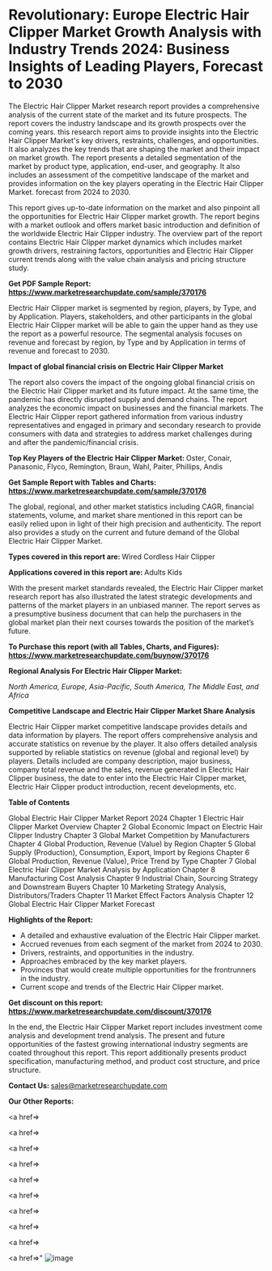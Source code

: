 # Revolutionary: Europe Electric Hair Clipper Market Growth Analysis with Industry Trends 2024: Business Insights of Leading Players, Forecast to 2030

The Electric Hair Clipper Market research report provides a comprehensive analysis of the current state of the market and its future prospects. The report covers the industry landscape and its growth prospects over the coming years. this research report aims to provide insights into the Electric Hair Clipper Market's key drivers, restraints, challenges, and opportunities. It also analyzes the key trends that are shaping the market and their impact on market growth. The report presents a detailed segmentation of the market by product type, application, end-user, and geography. It also includes an assessment of the competitive landscape of the market and provides information on the key players operating in the Electric Hair Clipper Market. forecast from 2024 to 2030.

This report gives up-to-date information on the market and also pinpoint all the opportunities for Electric Hair Clipper market growth. The report begins with a market outlook and offers market basic introduction and definition of the worldwide Electric Hair Clipper industry. The overview part of the report contains Electric Hair Clipper market dynamics which includes market growth drivers, restraining factors, opportunities and Electric Hair Clipper current trends along with the value chain analysis and pricing structure study.

<strong><b>Get PDF Sample Report: <a href=https://www.marketresearchupdate.com/sample/370176>https://www.marketresearchupdate.com/sample/370176</a></b></strong>

Electric Hair Clipper market is segmented by region, players, by Type, and by Application. Players, stakeholders, and other participants in the global Electric Hair Clipper market will be able to gain the upper hand as they use the report as a powerful resource. The segmental analysis focuses on revenue and forecast by region, by Type and by Application in terms of revenue and forecast to 2030.

<strong><b>Impact of global financial crisis on Electric Hair Clipper Market</b></strong>

The report also covers the impact of the ongoing global financial crisis on the Electric Hair Clipper market and its future impact. At the same time, the pandemic has directly disrupted supply and demand chains. The report analyzes the economic impact on businesses and the financial markets. The Electric Hair Clipper report gathered information from various industry representatives and engaged in primary and secondary research to provide consumers with data and strategies to address market challenges during and after the pandemic/financial crisis.

<strong><b>Top Key Players of the Electric Hair Clipper Market:
</b></strong>Oster, Conair, Panasonic, Flyco, Remington, Braun, Wahl, Paiter, Phillips, Andis<strong><b>
</b></strong>

<strong><b>Get Sample Report with Tables and Charts: <a href=https://www.marketresearchupdate.com/sample/370176>https://www.marketresearchupdate.com/sample/370176</a></b></strong>

The global, regional, and other market statistics including CAGR, financial statements, volume, and market share mentioned in this report can be easily relied upon in light of their high precision and authenticity. The report also provides a study on the current and future demand of the Global Electric Hair Clipper Market.

<strong><b>Types covered in this report are:
</b></strong>Wired
Cordless Hair Clipper<strong><b>
</b></strong>

<strong><b>Applications covered in this report are:
</b></strong>Adults
Kids<strong><b>
</b></strong>

With the present market standards revealed, the Electric Hair Clipper market research report has also illustrated the latest strategic developments and patterns of the market players in an unbiased manner. The report serves as a presumptive business document that can help the purchasers in the global market plan their next courses towards the position of the market’s future.

<strong><b>To Purchase this report (with all Tables, Charts, and Figures): <a href=https://www.marketresearchupdate.com/buynow/370176>https://www.marketresearchupdate.com/buynow/370176</a></b></strong>

<strong><b>Regional Analysis For Electric Hair Clipper Market:</b></strong>

<em><i>North America, Europe, Asia-Pacific, South America, The Middle East, and Africa</i></em>

<strong><b>Competitive Landscape and Electric Hair Clipper Market Share Analysis</b></strong>

Electric Hair Clipper market competitive landscape provides details and data information by players. The report offers comprehensive analysis and accurate statistics on revenue by the player. It also offers detailed analysis supported by reliable statistics on revenue (global and regional level) by players. Details included are company description, major business, company total revenue and the sales, revenue generated in Electric Hair Clipper business, the date to enter into the Electric Hair Clipper market, Electric Hair Clipper product introduction, recent developments, etc.

<strong><b>Table of Contents</b></strong>

Global Electric Hair Clipper Market Report 2024
Chapter 1 Electric Hair Clipper Market Overview
Chapter 2 Global Economic Impact on Electric Hair Clipper Industry
Chapter 3 Global Market Competition by Manufacturers
Chapter 4 Global Production, Revenue (Value) by Region
Chapter 5 Global Supply (Production), Consumption, Export, Import by Regions
Chapter 6 Global Production, Revenue (Value), Price Trend by Type
Chapter 7 Global Electric Hair Clipper Market Analysis by Application
Chapter 8 Manufacturing Cost Analysis
Chapter 9 Industrial Chain, Sourcing Strategy and Downstream Buyers
Chapter 10 Marketing Strategy Analysis, Distributors/Traders
Chapter 11 Market Effect Factors Analysis
Chapter 12 Global Electric Hair Clipper Market Forecast

<strong><b>Highlights of the Report:</b></strong>

- A detailed and exhaustive evaluation of the Electric Hair Clipper market.
- Accrued revenues from each segment of the market from 2024 to 2030.
- Drivers, restraints, and opportunities in the industry.
- Approaches embraced by the key market players.
- Provinces that would create multiple opportunities for the frontrunners in the industry.
- Current scope and trends of the Electric Hair Clipper market.

<strong><b>Get discount on this report: <a href=https://www.marketresearchupdate.com/discount/370176>https://www.marketresearchupdate.com/discount/370176</a></b></strong>

In the end, the Electric Hair Clipper Market report includes investment come analysis and development trend analysis. The present and future opportunities of the fastest growing international industry segments are coated throughout this report. This report additionally presents product specification, manufacturing method, and product cost structure, and price structure.

<strong><b>Contact Us:
</b></strong>sales@marketresearchupdate.com

<strong>Our Other Reports:</strong>

<a href=></a>

<a href=></a>

<a href=></a>

<a href=></a>

<a href=></a>

<a href=></a>

<a href=></a>

<a href=></a>

<a href=></a>

<a href=></a>"
![image](https://github.com/Gayatrikarjule/Market-Analysis-360/assets/97346546/5d17be32-4622-4601-94a0-3d667729b7d5)

